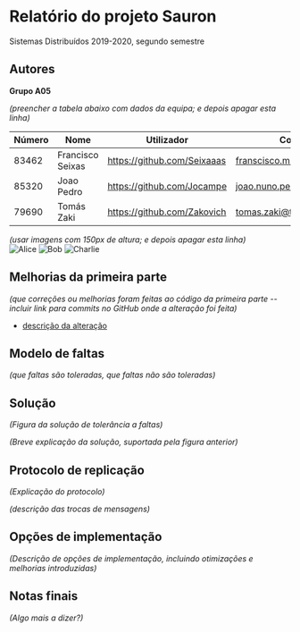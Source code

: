 # Relatório do projeto Sauron

Sistemas Distribuídos 2019-2020, segundo semestre


## Autores

**Grupo A05**


*(preencher a tabela abaixo com dados da equipa; e depois apagar esta linha)*  

| Número | Nome              | Utilizador                       | Correio eletrónico                  |
| -------|-------------------|----------------------------------| ------------------------------------|
| 83462  | Francisco Seixas| <https://github.com/Seixaaas>   | <franscisco.m.seixas@tecnico.ulisboa.pt>   |
| 85320  | 	Joao Pedro     | <https://github.com/Jocampe>     | <joao.nuno.pedro@tecnico.ulisboa.pt>     |
| 79690  | Tomás Zaki     | <https://github.com/Zakovich> | <tomas.zaki@tecnico.ulisboa.pt> |

*(usar imagens com 150px de altura; e depois apagar esta linha)*  
![Alice](alice.png) ![Bob](bob.png) ![Charlie](charlie.png)


## Melhorias da primeira parte

_(que correções ou melhorias foram feitas ao código da primeira parte -- incluir link para commits no GitHub onde a alteração foi feita)_

- [descrição da alteração](https://github.com/tecnico-distsys/CXX-Sauron/commit/156e1ac25798e2360b362b3a8fc474f7cfe64d01)


## Modelo de faltas

_(que faltas são toleradas, que faltas não são toleradas)_


## Solução

_(Figura da solução de tolerância a faltas)_

_(Breve explicação da solução, suportada pela figura anterior)_


## Protocolo de replicação

_(Explicação do protocolo)_

_(descrição das trocas de mensagens)_


## Opções de implementação

_(Descrição de opções de implementação, incluindo otimizações e melhorias introduzidas)_



## Notas finais

_(Algo mais a dizer?)_
